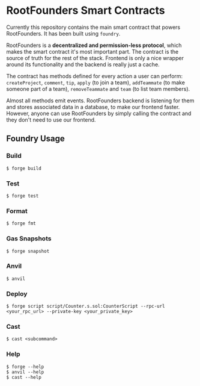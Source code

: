 # RootFounders Smart Contracts

Currently this repository contains the main smart contract that powers RootFounders. It has been built using `foundry`.

RootFounders is a **decentralized and permission-less protocol**, which makes the smart contract it's most important part.
The contract is the source of truth for the rest of the stack. Frontend is only a nice wrapper around its functionality and
the backend is really just a cache.

The contract has methods defined for every action a user can perform: `createProject`, `comment`, `tip`, `apply` (to join a team),
`addTeammate` (to make someone part of a team), `removeTeammate` and `team` (to list team members).

Almost all methods emit events. RootFounders backend is listening for them and stores associated data in a database, to make
our frontend faster. However, anyone can use RootFounders by simply calling the contract and they don't need to use our frontend.

## Foundry Usage

### Build

```shell
$ forge build
```

### Test

```shell
$ forge test
```

### Format

```shell
$ forge fmt
```

### Gas Snapshots

```shell
$ forge snapshot
```

### Anvil

```shell
$ anvil
```

### Deploy

```shell
$ forge script script/Counter.s.sol:CounterScript --rpc-url <your_rpc_url> --private-key <your_private_key>
```

### Cast

```shell
$ cast <subcommand>
```

### Help

```shell
$ forge --help
$ anvil --help
$ cast --help
```

